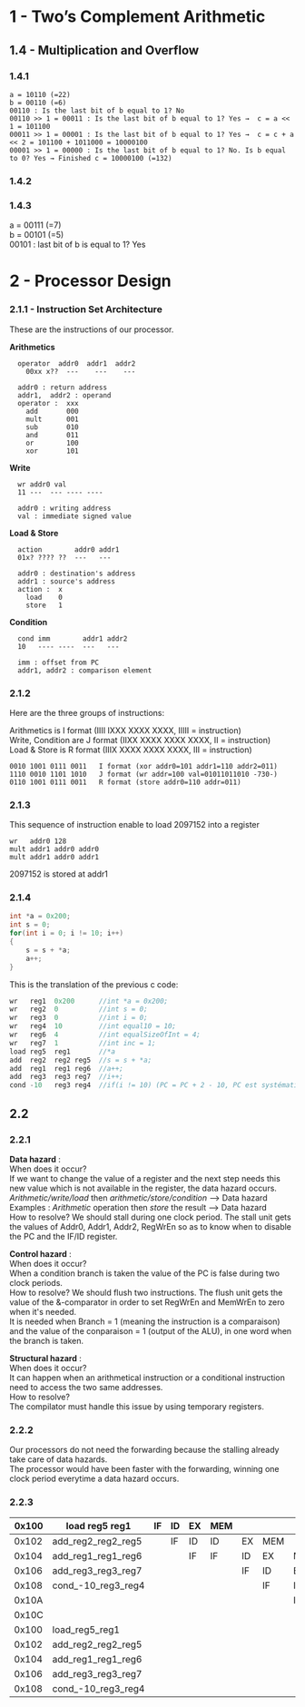 ﻿

# 1 - Two’s Complement Arithmetic

## 1.4 - Multiplication and Overflow

### 1.4.1
```
a = 10110 (=22)
b = 00110 (=6)
00110 : Is the last bit of b equal to 1? No
00110 >> 1 = 00011 : Is the last bit of b equal to 1? Yes →  c = a << 1 = 101100
00011 >> 1 = 00001 : Is the last bit of b equal to 1? Yes →  c = c + a << 2 = 101100 + 1011000 = 10000100
00001 >> 1 = 00000 : Is the last bit of b equal to 1? No. Is b equal to 0? Yes → Finished c = 10000100 (=132)
```
### 1.4.2


### 1.4.3
a = 00111 (=7)  
b = 00101 (=5)  
00101 : last bit of b is equal to 1? Yes  


# 2 - Processor Design
### 2.1.1 - Instruction Set Architecture

These are the instructions of our processor.  

__Arithmetics__
```
  operator  addr0  addr1  addr2
	00xx x??  ---    ---    ---

  addr0 : return address
  addr1,  addr2 : operand
  operator :  xxx
    add       000
    mult      001
    sub       010
    and       011
    or        100
    xor       101
```
__Write__
```
  wr addr0 val
  11 ---  --- ---- ----

  addr0 : writing address
  val : immediate signed value
```
__Load & Store__
```
  action        addr0 addr1
  01x? ???? ??  ---   ---

  addr0 : destination's address
  addr1 : source's address
  action :  x
    load    0
    store   1
```
__Condition__
```
  cond imm        addr1 addr2
  10   ---- ----  ---   ---

  imm : offset from PC
  addr1, addr2 : comparison element
```
### 2.1.2

Here are the three groups of instructions:  

Arithmetics is I format (IIII IXXX XXXX XXXX, IIIII = instruction)  
Write, Condition are J format (IIXX XXXX XXXX XXXX, II = instruction)  
Load & Store is R format (IIIX XXXX XXXX XXXX, III = instruction)  
```
0010 1001 0111 0011   I format (xor addr0=101 addr1=110 addr2=011)
1110 0010 1101 1010   J format (wr addr=100 val=01011011010 -730-)
0110 1001 0111 0011   R format (store addr0=110 addr=011)
```

### 2.1.3

This sequence of instruction enable to load 2097152 into a register  
```
wr   addr0 128  
mult addr1 addr0 addr0  
mult addr1 addr0 addr1  
```
2097152 is stored at addr1  

### 2.1.4

```c
int *a = 0x200;
int s = 0;
for(int i = 0; i != 10; i++)
{
	s = s + *a;
	a++;
}
```

This is the translation of the previous c code:  

```c
wr   reg1  0x200      //int *a = 0x200;
wr   reg2  0          //int s = 0;
wr   reg3  0          //int i = 0;
wr   reg4  10         //int equal10 = 10;
wr   reg6  4          //int equalSizeOfInt = 4;
wr   reg7  1          //int inc = 1;
load reg5  reg1       //*a
add  reg2  reg2 reg5  //s = s + *a;
add  reg1  reg1 reg6  //a++;
add  reg3  reg3 reg7  //i++;
cond -10   reg3 reg4  //if(i != 10) (PC = PC + 2 - 10, PC est systématiquement incrémenté de 2 et nous aimerions revenir de 4 instructions en arrière (8 octets))
```

## 2.2  
### 2.2.1  
__Data hazard__ :  
When does it occur?  
If we want to change the value of a register and the next step needs this new value which is not available in the register, the data hazard occurs.  
*Arithmetic/write/load* then *arithmetic/store/condition*  --> Data hazard  
Examples : *Arithmetic* operation then *store* the result --> Data hazard  
How to resolve? We should stall during one clock period. The stall unit gets the values of Addr0, Addr1, Addr2, RegWrEn so as to know when to disable the PC and the IF/ID register.  

__Control hazard__ :  
When does it occur?  
When a condition branch is taken the value of the PC is false during two clock periods.  
How to resolve? We should flush two instructions. The flush unit gets the value of the &-comparator in order to set RegWrEn and MemWrEn to zero when it's needed.  
It is needed when Branch = 1 (meaning the instruction is a comparaison) and the value of the conparaison = 1 (output of the ALU), in one word when the branch is taken.

__Structural hazard__ :  
When does it occur?  
It can happen when an arithmetical instruction or a conditional instruction need to access the two same addresses.  
How to resolve?  
The compilator must handle this issue by using temporary registers.  

### 2.2.2  
Our processors do not need the forwarding because the stalling already take care of data hazards.  
The processor would have been faster with the forwarding, winning one clock period everytime a data hazard occurs.  

### 2.2.3  

| 0x100 | load reg5 reg1     | IF | ID | EX | MEM |    |     |     |     |    |     |    |    |     |    |     |     |     |    |     |   |
|-------|--------------------|----|----|----|-----|----|-----|-----|-----|----|-----|----|----|-----|----|-----|-----|-----|----|-----|---|
| 0x102 | add_reg2_reg2_reg5 |    | IF | ID | ID  | EX | MEM |     |     |    |     |    |    |     |    |     |     |     |    |     |+1_(stalling)|
| 0x104 | add_reg1_reg1_reg6 |    |    | IF | IF  | ID | EX  | MEM |     |    |     |    |    |     |    |     |     |     |    |     |   |
| 0x106 | add_reg3_reg3_reg7 |    |    |    |     | IF | ID  | EX  | MEM |    |     |    |    |     |    |     |     |     |    |     |   |
| 0x108 | cond_-10_reg3_reg4 |    |    |    |     |    | IF  | ID  | ID  | EX | MEM |    |    |     |    |     |     |     |    |     |+1_(stalling)|
| 0x10A |                    |    |    |    |     |    |     | IF  | IF  | ID | xx  | xx |    |     |    |     |     |     |    |     |+1_(flushing)|
| 0x10C |                    |    |    |    |     |    |     |     |     | IF | xx  | xx | xx |     |    |     |     |     |    |     |+1_(flushing)|
| 0x100 | load_reg5_reg1     |    |    |    |     |    |     |     |     |    | IF  | ID | EX | MEM |    |     |     |     |    |     |   |
| 0x102 | add_reg2_reg2_reg5 |    |    |    |     |    |     |     |     |    |     | IF | ID | ID  | EX | MEM |     |     |    |     |+1_(stalling)|
| 0x104 | add_reg1_reg1_reg6 |    |    |    |     |    |     |     |     |    |     |    | IF | IF  | ID | EX  | MEM |     |    |     |   |
| 0x106 | add_reg3_reg3_reg7 |    |    |    |     |    |     |     |     |    |     |    |    |     | IF | ID  | EX  | MEM |    |     |   |
| 0x108 | cond_-10_reg3_reg4 |    |    |    |     |    |     |     |     |    |     |    |    |     |    | IF  | ID  | ID  | EX | MEM |+1_(stalling)|
